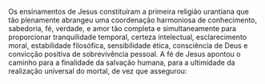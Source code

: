 ﻿Os ensinamentos de Jesus constituíram a primeira religião urantiana que tão plenamente abrangeu uma coordenação harmoniosa de conhecimento, sabedoria, fé, verdade, e amor tão completa e simultaneamente para proporcionar tranquilidade temporal, certeza intelectual, esclarecimento moral, estabilidade filosófica, sensibilidade ética, consciência de Deus e convicção positiva de sobrevivência pessoal. A fé de Jesus apontou o caminho para a finalidade da salvação humana, para a ultimidade da realização universal do mortal, de vez que assegurou: